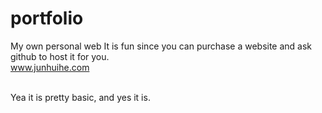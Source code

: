 # portfolio
My own personal web
It is fun since you can purchase a website and ask github to host it for you.<br>
www.junhuihe.com<br><br>

Yea it is pretty basic, and yes it is.
